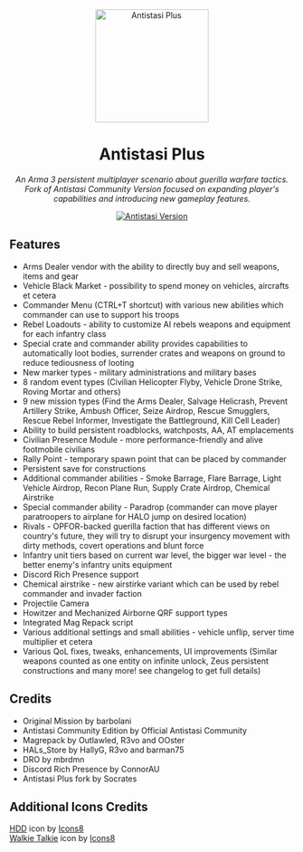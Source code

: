 <div align="center">
  <img alt="Antistasi Plus" width="200" heigth="200" src="https://user-images.githubusercontent.com/6746043/206381805-43f2a69a-2754-49f3-95e2-aeaad8a4cee3.png">
  <h1>Antistasi Plus</h1>
  <p>
    <i>An Arma 3 persistent multiplayer scenario about guerilla warfare tactics.</i>
    <br/>
    <i>Fork of Antistasi Community Version focused on expanding player's capabilities and introducing new gameplay features.</i>
  </p>
  <p>
    <a href="https://github.com/igorkis-scrts/A3-Antistasi-Plus/releases/latest">
        <img src="https://img.shields.io/badge/Current_Stable_Version-2.0-red" alt="Antistasi Version">
    </a>
  </p>
</div>

## Features 
- Arms Dealer vendor with the ability to directly buy and sell weapons, items and gear
- Vehicle Black Market - possibility to spend money on vehicles, aircrafts et cetera
- Commander Menu (CTRL+T shortcut) with various new abilities which commander can use to support his troops
- Rebel Loadouts - ability to customize AI rebels weapons and equipment for each infantry class
- Special crate and commander ability provides capabilities to automatically loot bodies, surrender crates and weapons on ground to reduce tediousness of looting
- New marker types - military administrations and military bases
- 8 random event types (Civilian Helicopter Flyby, Vehicle Drone Strike, Roving Mortar and others)
- 9 new mission types (Find the Arms Dealer, Salvage Helicrash, Prevent Artillery Strike, Ambush Officer, Seize Airdrop, Rescue Smugglers, Rescue Rebel Informer, Investigate the Battleground, Kill Cell Leader)
- Ability to build persistent roadblocks, watchposts, AA, AT emplacements
- Civilian Presence Module - more performance-friendly and alive footmobile civilians
- Rally Point - temporary spawn point that can be placed by commander
- Persistent save for constructions
- Additional commander abilities - Smoke Barrage, Flare Barrage, Light Vehicle Airdrop, Recon Plane Run, Supply Crate Airdrop, Chemical Airstrike
- Special commander ability - Paradrop (commander can move player paratroopers to airplane for HALO jump on desired location)
- Rivals - OPFOR-backed guerilla faction that has different views on country's future, they will try to disrupt your insurgency movement with dirty methods, covert operations and blunt force
- Infantry unit tiers based on current war level, the bigger war level - the better enemy's infantry units equipment
- Discord Rich Presence support
- Chemical airstrike - new airstirke variant which can be used by rebel commander and invader faction
- Projectile Camera
- Howitzer and Mechanized Airborne QRF support types
- Integrated Mag Repack script
- Various additional settings and small abilities - vehicle unflip, server time multiplier et cetera
- Various QoL fixes, tweaks, enhancements, UI improvements (Similar weapons counted as one entity on infinite unlock, Zeus persistent constructions and many more! see changelog to get full details)

## Credits
- Original Mission by barbolani
- Antistasi Community Edition by Official Antistasi Community
- Magrepack by Outlawled, R3vo and OOster
- HALs_Store by HallyG, R3vo and barman75
- DRO by mbrdmn
- Discord Rich Presence by ConnorAU 
- Antistasi Plus fork by Socrates

## Additional Icons Credits
<div>
<a target="_blank" href="https://icons8.com/icon/12212/hdd">HDD</a> icon by <a target="_blank" href="https://icons8.com">Icons8</a>
<br/>
<a target="_blank" href="https://icons8.com/icon/17932/walkie-talkie">Walkie Talkie</a> icon by <a target="_blank" href="https://icons8.com">Icons8</a>
</div>
